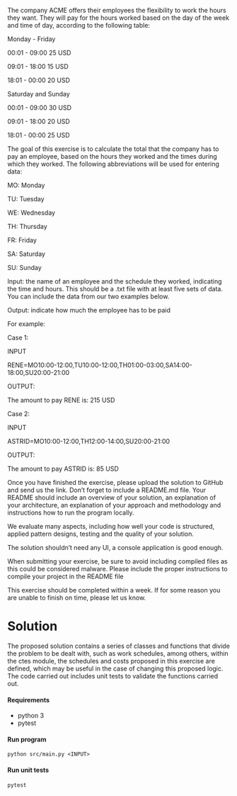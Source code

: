 The company ACME offers their employees the flexibility to work the hours they want. They will pay for the hours worked based on the day of the week and time of day, according to the following table:

Monday - Friday

00:01 - 09:00 25 USD

09:01 - 18:00 15 USD

18:01 - 00:00 20 USD

Saturday and Sunday

00:01 - 09:00 30 USD

09:01 - 18:00 20 USD

18:01 - 00:00 25 USD

The goal of this exercise is to calculate the total that the company has to pay an employee, based on the hours they worked and the times during which they worked. The following abbreviations will be used for entering data:

MO: Monday

TU: Tuesday

WE: Wednesday

TH: Thursday

FR: Friday

SA: Saturday

SU: Sunday

Input: the name of an employee and the schedule they worked, indicating the time and hours. This should be a .txt file with at least five sets of data. You can include the data from our two examples below.

Output: indicate how much the employee has to be paid

For example:

Case 1:

INPUT

RENE=MO10:00-12:00,TU10:00-12:00,TH01:00-03:00,SA14:00-18:00,SU20:00-21:00

OUTPUT:

The amount to pay RENE is: 215 USD

Case 2:

INPUT

ASTRID=MO10:00-12:00,TH12:00-14:00,SU20:00-21:00

OUTPUT:

The amount to pay ASTRID is: 85 USD

Once you have finished the exercise, please upload the solution to GitHub and send us the link. Don’t forget to include a README.md file. Your README should include an overview of your solution, an explanation of your architecture, an explanation of your approach and methodology and instructions how to run the program locally.

We evaluate many aspects, including how well your code is structured, applied pattern designs, testing and the quality of your solution.

The solution shouldn’t need any UI, a console application is good enough.

When submitting your exercise, be sure to avoid including compiled files as this could be considered malware. Please include the proper instructions to compile your project in the README file

This exercise should be completed within a week. If for some reason you are unable to finish on time, please let us know.



# Solution

The proposed solution contains a series of classes and functions that divide the problem to be dealt with, such as work schedules, among others, within the ctes module, the schedules and costs proposed in this exercise are defined, which may be useful in the case of changing this proposed logic. The code carried out includes unit tests to validate the functions carried out.


#### Requirements
- python 3
- pytest



#### Run program
```console
python src/main.py <INPUT>
```

#### Run unit tests
```console
pytest 
```

